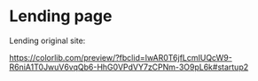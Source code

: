 # Lending page 

Lending original site:

https://colorlib.com/preview/?fbclid=IwAR0T6jfLcmIUQcW9-R6niA1T0JwuV6vqQb6-HhG0VPdVY7zCPNm-3O9pL6k#startup2
